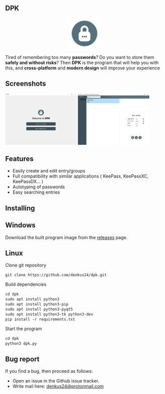 DPK
---
<p align="center"><img src = "https://github.com/denkus24/dpk/blob/main/icons/about_logo.png"/></p>

 Tired of remembering too many <b>passwords</b>? Do you want to store them <b>safely and without risks</b>? Then <b>DPK</b> is the program that will help you with this, and <b>cross-platform</b> and <b>modern design</b> will improve your experience 

Screenshots
-----------
<img src="https://github.com/denkus24/dpk/blob/main/screenshots/screen1.png" width=45% height=45%> <img src="https://github.com/denkus24/dpk/blob/main/screenshots/screen2.png" width=45% height=45%>

Features
--------
* Easily create and edit entry/groups
* Full compatibility with similar applications ( KeePass, KeePassXC, KeePassDX... )
* Autotyping of passwords
* Easy searching entries 

Installing
-----------------------
Windows
-------
Download the built program image from the <a href="https://github.com/denkus24/dpk/releases">releases</a> page.

Linux
-----
Clone git repository 
```
git clone https://github.com/denkus24/dpk.git
```
Build dependencies
```
cd dpk
sudo apt install python3
sudo apt install python3-pip
sudo apt install python3-pyqt5
sudo apt install python3-tk python3-dev
pip install -r requirements.txt
```
Start the program
```
cd dpk
python3 dpk.py
```

Bug report
-------------
If you find a bug, then proceed as follows:
* Open an issue in the Github issue tracker. 
* Write mail here: denkus24@protonmail.com

